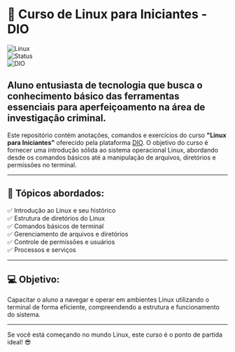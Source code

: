 # 🚀 **Curso de Linux para Iniciantes - DIO**  

![Linux](https://img.shields.io/badge/Linux-Command%20Line-%23007ACC?style=flat&logo=linux&logoColor=white)  
![Status](https://img.shields.io/badge/Status-Concluído-success)  
![DIO](https://img.shields.io/badge/DIO-Official-%23F08700)  

## Aluno entusiasta de tecnologia que busca o conhecimento básico das ferramentas essenciais para aperfeiçoamento na área de investigação criminal. ##
Este repositório contém anotações, comandos e exercícios do curso **"Linux para Iniciantes"** oferecido pela plataforma [DIO](https://www.dio.me). O objetivo do curso é fornecer uma introdução sólida ao sistema operacional Linux, abordando desde os comandos básicos até a manipulação de arquivos, diretórios e permissões no terminal.

---

## 🧠 **Tópicos abordados:**  
✅ Introdução ao Linux e seu histórico  
✅ Estrutura de diretórios do Linux  
✅ Comandos básicos de terminal  
✅ Gerenciamento de arquivos e diretórios  
✅ Controle de permissões e usuários  
✅ Processos e serviços  

---

## 💻 **Objetivo:**  
Capacitar o aluno a navegar e operar em ambientes Linux utilizando o terminal de forma eficiente, compreendendo a estrutura e funcionamento do sistema.  

---

Se você está começando no mundo Linux, este curso é o ponto de partida ideal! 😎
